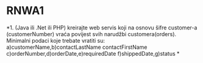 # RNWA1

*1. (Java ili .Net ili PHP)  kreirajte web servis koji na osnovu šifre customer-a (customerNumber) vraća povijest svih narudžbi customera(orders). Minimalni podaci koje trebate vratiti su: a)customerName,b)contactLastName contactFirstName c)orderNumber,d)orderDate,e)requiredDate f)shippedDate,g)status *
